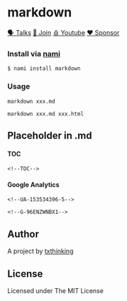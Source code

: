 # markdown

[🗣 Talks](https://t.me/txthinking_talks)
[💬 Join](https://join.txthinking.com)
[🩸 Youtube](https://www.youtube.com/txthinking) 
[❤️ Sponsor](https://github.com/sponsors/txthinking)

### Install via [nami](https://github.com/txthinking/nami)

```
$ nami install markdown
```

### Usage

```
markdown xxx.md
```
```
markdown xxx.md xxx.html
```

## Placeholder in .md

#### TOC

```
<!--TOC-->
```

#### Google Analytics

```
<!--UA-153534396-5-->
```

```
<!--G-96ENZWNBX1-->
```

## Author

A project by [txthinking](https://www.txthinking.com)

## License

Licensed under The MIT License
